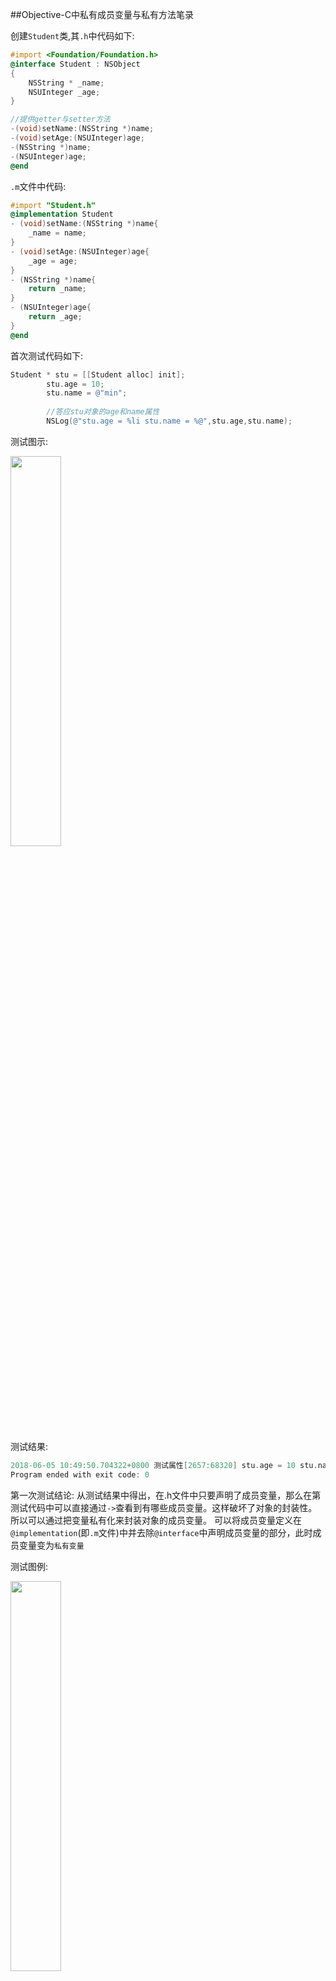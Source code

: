 ##Objective-C中私有成员变量与私有方法笔录


创建`Student`类,其`.h`中代码如下:

```Objective-C
#import <Foundation/Foundation.h>
@interface Student : NSObject
{
    NSString * _name;
    NSUInteger _age;
}

//提供getter与setter方法
-(void)setName:(NSString *)name;
-(void)setAge:(NSUInteger)age;
-(NSString *)name;
-(NSUInteger)age;
@end
```

`.m`文件中代码:

```Objective-C
#import "Student.h"
@implementation Student
- (void)setName:(NSString *)name{
    _name = name;
}
- (void)setAge:(NSUInteger)age{
    _age = age;
}
- (NSString *)name{
    return _name;
}
- (NSUInteger)age{
    return _age;
}
@end
```

首次测试代码如下:

```Objective-C
Student * stu = [[Student alloc] init];
        stu.age = 10;
        stu.name = @"min";
        
        //答应stu对象的age和name属性
        NSLog(@"stu.age = %li stu.name = %@",stu.age,stu.name);
```

测试图示:

<img src="/Users/zhengjie/Documents/文档笔记/objective-C/img/img1.png" width=40%/>

测试结果:

```Objective-C
2018-06-05 10:49:50.704322+0800 测试属性[2657:68320] stu.age = 10 stu.name = min
Program ended with exit code: 0
```

第一次测试结论:
从测试结果中得出，在.h文件中只要声明了成员变量，那么在第测试代码中可以直接通过`->`查看到有哪些成员变量。这样破坏了对象的封装性。
所以可以通过把变量私有化来封装对象的成员变量。
可以将成员变量定义在`@implementation`(即`.m`文件)中并去除`@interface`中声明成员变量的部分，此时成员变量变为`私有变量`

测试图例:

<img src="/Users/zhengjie/Documents/文档笔记/objective-C/img/img2.png" width=40%/>

从上图看出，此时成员变量被隐藏，在测试方中无法查看且被调用。

--

第二次测试:

`.h`中代码:

```Objective-C
#import <Foundation/Foundation.h>
@interface Student : NSObject
-(void)setAge:(NSUInteger)age;
-(NSUInteger)age;
@end
```

`.m`中代码:

```Objective-C
#import "Student.h"
@implementation Student
{
    NSString * _name;
    NSUInteger _age;
}
-(void) setAge:(NSUInteger) age{
    _age = age;
}
- (NSUInteger)age{
    return _age;
}
@end
```

测试代码:

```Objective-C
Student * stu = [[Student alloc] init];
stu.age = 20;
NSLog(@"stu.age = %lu",stu.age);
```

测试结果:

```Objective-C
2018-06-05 11:38:39.008546+0800 测试属性[3180:91325] stu.age = 20
Program ended with exit code: 0
```

第二次测试结论:
从测试结果中得出，`私有变量`可在本类中被实例方法访问，通过setter和getter方法也可以直接采用点语法直接访问。

--

第三次测试:

`.h`文件中代码:

```Objective-C
#import <Foundation/Foundation.h>
@interface Student : NSObject

@end
```

`.m`文件中代码:

```Objective-C
#import "Student.h"
@implementation Student
- (void)method{
    NSLog(@"Student Method");
}
@end
```

测试代码图:

<img src="/Users/zhengjie/Documents/文档笔记/objective-C/img/img3.png" width=90%/>


第三次测试结论:
从测试结果中得出，当在`.h`文件中未声明方法，只在`.m`文件中实现,此时无法在测试代码中向该对象方法发送调用消息。那么该方法则变成为对象的`私有方法`。

`私有方法`与`私有成员变量`都不能被外界访问且显示，只能本类自己访问。

`注: 在@implementation中的成员变量与在@interface中声明的成员变量加上@private变量修饰符仍旧有地方不同: @interface中声明的成员变量加上@private变量修饰符虽然无法被外界访问到，但仍旧能被外界查看到`

--

`重点: 在Objective-C没有真正的私有方法`

第四次测试:

`.h`与`.m`文件中代码与第三次测试代码相同

测试代码如下:

```Objective-C
Student * pp = [Student new];
[pp performSelector:@selector(method)];
```

测试结果:

```Objective-C
2018-06-05 12:02:27.472052+0800 测试属性[3533:104987] Student Method
Program ended with exit code: 0
```

`备注1: 对象可以通过选择器,调用对应的私有方法。原因: 因为OC中调用方法是消息机制，OC方法是动态绑定，只有在运行时才会去查看对象是否有该方法。`


